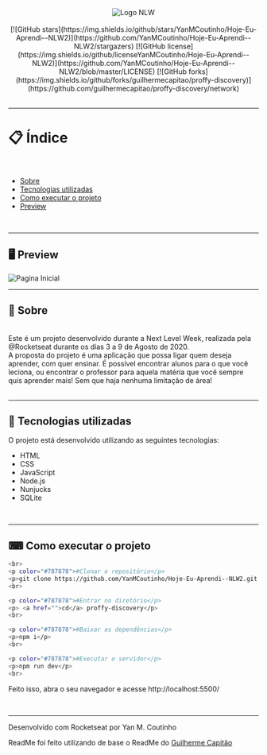 <div align="center">
	<img src="https://camo.githubusercontent.com/4b26d1e9393ca167e75911990bda921aafeb247701ea70296223bc0538af1cd8/68747470733a2f2f696b2e696d6167656b69742e696f2f6361706974616f2f50726f6666792f6e6c77325f36643750766c485a352e737667" alt="Logo NLW">	
</div>
<br>
<div align="center">
[![GitHub stars](https://img.shields.io/github/stars/YanMCoutinho/Hoje-Eu-Aprendi--NLW2)](https://github.com/YanMCoutinho/Hoje-Eu-Aprendi--NLW2/stargazers)
	<space> <space>
[![GitHub license](https://img.shields.io/github/licenseYanMCoutinho/Hoje-Eu-Aprendi--NLW2)](https://github.com/YanMCoutinho/Hoje-Eu-Aprendi--NLW2/blob/master/LICENSE)
		<space> <space>
[![GitHub forks](https://img.shields.io/github/forks/guilhermecapitao/proffy-discovery)](https://github.com/guilhermecapitao/proffy-discovery/network)

</div>
<br>

---

# 📋 Índice
<br>

<ul>
	<li><a href="#Sobre">Sobre</a></li>
	<li><a href="#Tecnologias">Tecnologias utilizadas</a></li>
	<li><a href="#execucao"> Como executar o projeto </a></li>
	<li><a href="#Preview">Preview</a></li>
</ul>
<br>

---

<h2 id"preview">🖥 Preview</h2>

<img src="https://camo.githubusercontent.com/ea4658c96493e12a44376a3612e2b2f11dd2f3fa9d11692680a6a33ede4f4321/68747470733a2f2f696b2e696d6167656b69742e696f2f6361706974616f2f50726f6666792f66696e616c5f313539363738313933375f75726741556f50432d2e6a7067" alt="Pagina Inicial">

---


<h2 id"Sobre">📖 Sobre </h2>
<br>
Este é um projeto desenvolvido durante a Next Level Week, realizada pela @Rocketseat durante os dias 3 a 9 de Agosto de 2020.
<br>
A proposta do projeto é uma aplicação que possa ligar quem deseja aprender, com quer ensinar. É possível encontrar alunos para o que você leciona, ou encontrar o professor para aquela matéria que você sempre quis aprender mais! Sem que haja nenhuma limitação de área!
<br>
<br>

---

<h2 id"Tecnologias">🚀 Tecnologias utilizadas</h2>
O projeto está desenvolvido utilizando as seguintes tecnologias:
<ul>
	<li>HTML</li>
	<li>CSS</li>
	<li>JavaScript</li>
	<li>Node.js</li>
	<li>Nunjucks</li>
	<li>SQLite</li>
</ul>

<br>

---

<h2 id"execucao"> ⌨ Como executar o projeto </h2>


```bash
<br>
<p color="#787878">#Clonar o repositório</p>
<p>git clone https://github.com/YanMCoutinho/Hoje-Eu-Aprendi--NLW2.git </p>
<br>

<p color="#787878">#Entrar no diretório</p>
<p> <a href="">cd</a> proffy-discovery</p>
<br>

<p color="#787878">#Baixar as dependências</p>
<p>npm i</p>
<br>

<p color="#787878">#Executar o servidor</p>
<p>npm run dev</p>
<br>
```
<p>Feito isso, abra o seu navegador e acesse http://localhost:5500/</p>
<br>

---

<p>Desenvolvido com Rocketseat por Yan M. Coutinho</p>
<p>ReadMe foi feito utilizando de base o ReadMe do <a href="https://github.com/guilhermecapitao">Guilherme Capitão</a></p>

